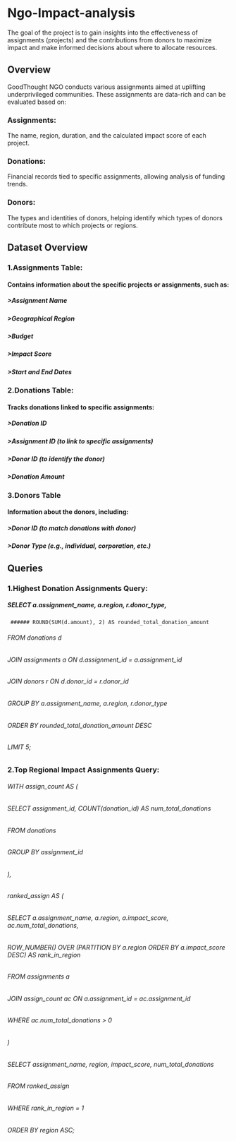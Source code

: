 # Ngo-Impact-analysis
The goal of the project is to gain insights into the effectiveness of assignments (projects) and the contributions from donors to maximize impact and make informed decisions about where to allocate resources.
## Overview
GoodThought NGO conducts various assignments aimed at uplifting underprivileged communities. These assignments are data-rich and can be evaluated based on:
### Assignments:
The name, region, duration, and the calculated impact score of each project.
### Donations:
Financial records tied to specific assignments, allowing analysis of funding trends.
### Donors:
The types and identities of donors, helping identify which types of donors contribute most to which projects or regions.
## Dataset Overview
### 1.Assignments Table:
#### Contains information about the specific projects or assignments, such as:
##### >Assignment Name
##### >Geographical Region
##### >Budget
##### >Impact Score
##### >Start and End Dates
### 2.Donations Table:
#### Tracks donations linked to specific assignments:
##### >Donation ID
##### >Assignment ID (to link to specific assignments)
##### >Donor ID (to identify the donor)
##### >Donation Amount
### 3.Donors Table
#### Information about the donors, including:
##### >Donor ID (to match donations with donor)
##### >Donor Type (e.g., individual, corporation, etc.)
## Queries
### 1.Highest Donation Assignments Query:
##### SELECT a.assignment_name, a.region, r.donor_type, 
     ###### ROUND(SUM(d.amount), 2) AS rounded_total_donation_amount
 ###### FROM donations d 
 ###### JOIN assignments a ON d.assignment_id = a.assignment_id
 ###### JOIN donors r ON d.donor_id = r.donor_id
 ###### GROUP BY a.assignment_name, a.region, r.donor_type
 ###### ORDER BY rounded_total_donation_amount DESC
 ###### LIMIT 5;
### 2.Top Regional Impact Assignments Query:
 ###### WITH assign_count AS (
  ######  SELECT assignment_id, COUNT(donation_id) AS num_total_donations
   ######    FROM donations
   ######   GROUP BY assignment_id
 ###### ),
 ###### ranked_assign AS (
   ######   SELECT a.assignment_name, a.region, a.impact_score, ac.num_total_donations,
   ######          ROW_NUMBER() OVER (PARTITION BY a.region ORDER BY a.impact_score DESC) AS rank_in_region
 ######     FROM assignments a
  ######    JOIN assign_count ac ON a.assignment_id = ac.assignment_id
  ######    WHERE ac.num_total_donations > 0		
 ###### )
 ###### SELECT assignment_name, region, impact_score, num_total_donations
 ###### FROM ranked_assign
 ###### WHERE rank_in_region = 1
 ###### ORDER BY region ASC;
